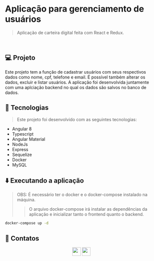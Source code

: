 # Aplicação para gerenciamento de usuários
> Aplicação de carteira digital feita com React e Redux.
</br>

## 💻 Projeto

Este projeto tem a função de cadastrar usuários com seus respectivos dados como nome, cpf, telefone e email. É possível também alterar os dados, excluir e listar usuários. A aplicação foi desenvolvida juntamente com uma aplciação backend no qual os dados são salvos no banco de dados.

## 🚀 Tecnologias
> Este projeto foi desenvolvido com as seguintes tecnologias:

- Angular 8
- Typescript
- Angular Material
- NodeJs
- Express
- Sequelize
- Docker
- MySQL

## ⬇️ Executando a aplicação

> OBS: É necessário ter o docker e o docker-compose instalado na máquina.
>
>> O arquivo docker-compose irá instalar as dependências da aplicação e inicializar tanto o frontend quanto o backend.

```bash
docker-compose up -d
``` 

## 💬 Contatos

<div align="center" style="display: inline_block">
  <a href="https://www.linkedin.com/in/lucas-da-cunha-moreti/" target="_blank"><img height="28rem" src="https://img.shields.io/badge/LinkedIn-0077B5?style=for-the-badge&logo=linkedin&logoColor=white"></a> 
  <a href = "mailto:lucasdacunha00@gmail.com"><img height="28rem" src="https://img.shields.io/badge/Gmail-D14836?style=for-the-badge&logo=gmail&logoColor=white" target="_blank"></a>
</div>
